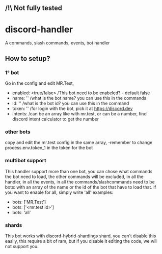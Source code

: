 ## /!\ Not fully tested

# discord-handler
A commands, slash commands, events, bot  handler

## How to setup?

### 1° bot
Go in the config and edit MR.Test, 
- enabled: <true/false> /This bot need to be enabeled? - default false
- name: '' /what is the bot name? you can use this in the commands
- id: '' /what is the bot id? you can use this in the command
- token: '' /for login with the bot, pick it at  https://discord.dev
- intents:  /can be an array like with mr.test, or can be a number, find discord intent calculator to get the number

### other bots
copy and edit the mr.test config in the same array, -remember to change process.env.token_1 in the token for the bot

### multibot support
This handler support more than one bot, you can chose what commands the bot need to load, the other commands will be excluded, in all the handler, in all the events, in all the commands/slashcommands need to be bots: with an array of the name or the id of the bot that have to load that. if you want to enable for all, simply write 'all'
examples: 
- bots: ['MR.Test']
- bots: ['<mr.test id>']
- bots: 'all'

### shards
This bot works with discord-hybrid-shardings shard, you can't disable this easily, this require a bit of ram, but if you disable it editing the code, we will not support you.

